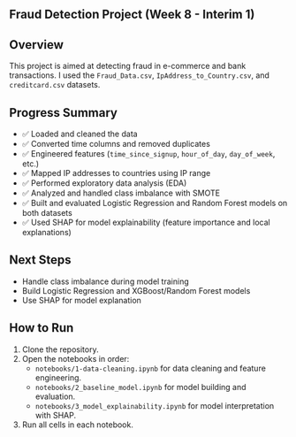## Fraud Detection Project (Week 8 - Interim 1)

## Overview
This project is aimed at detecting fraud in e-commerce and bank transactions. I used the `Fraud_Data.csv`, `IpAddress_to_Country.csv`, and `creditcard.csv` datasets.

## Progress Summary
- ✅ Loaded and cleaned the data
- ✅ Converted time columns and removed duplicates
- ✅ Engineered features (`time_since_signup`, `hour_of_day`, `day_of_week`, etc.)
- ✅ Mapped IP addresses to countries using IP range
- ✅ Performed exploratory data analysis (EDA)
- ✅ Analyzed and handled class imbalance with SMOTE
- ✅ Built and evaluated Logistic Regression and Random Forest models on both datasets
- ✅ Used SHAP for model explainability (feature importance and local explanations)

## Next Steps
- Handle class imbalance during model training
- Build Logistic Regression and XGBoost/Random Forest models
- Use SHAP for model explanation

## How to Run
1. Clone the repository.
2. Open the notebooks in order:
    - `notebooks/1-data-cleaning.ipynb` for data cleaning and feature engineering.
    - `notebooks/2_baseline_model.ipynb` for model building and evaluation.
    - `notebooks/3_model_explainability.ipynb` for model interpretation with SHAP.
3. Run all cells in each notebook.